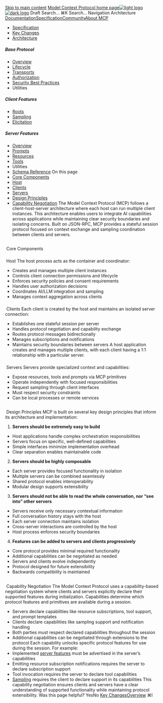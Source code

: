 [Skip to main content](#content-area)
[Model Context Protocol home page![light logo](https://mintcdn.com/mcp/4ZXF1PrDkEaJvXpn/logo/light.svg?fit=max&auto=format&n=4ZXF1PrDkEaJvXpn&q=85&s=4498cb8a57d574005f3dca62bdd49c95)![dark logo](https://mintcdn.com/mcp/4ZXF1PrDkEaJvXpn/logo/dark.svg?fit=max&auto=format&n=4ZXF1PrDkEaJvXpn&q=85&s=c0687c003f8f2cbdb24772ab4c8a522c)](/)
Draft
Search...
⌘K
Search...
Navigation
Architecture
[Documentation](/docs/getting-started/intro)[Specification](/specification/2025-06-18)[Community](/community/communication)[About MCP](/about)
 * [Specification](/specification/draft)
 * [Key Changes](/specification/draft/changelog)
 * [Architecture](/specification/draft/architecture)
##### Base Protocol
 * [Overview](/specification/draft/basic)
 * [Lifecycle](/specification/draft/basic/lifecycle)
 * [Transports](/specification/draft/basic/transports)
 * [Authorization](/specification/draft/basic/authorization)
 * [Security Best Practices](/specification/draft/basic/security_best_practices)
 * Utilities
##### Client Features
 * [Roots](/specification/draft/client/roots)
 * [Sampling](/specification/draft/client/sampling)
 * [Elicitation](/specification/draft/client/elicitation)
##### Server Features
 * [Overview](/specification/draft/server)
 * [Prompts](/specification/draft/server/prompts)
 * [Resources](/specification/draft/server/resources)
 * [Tools](/specification/draft/server/tools)
 * Utilities
 * [Schema Reference](/specification/draft/schema)
On this page
 * [Core Components](#core-components)
 * [Host](#host)
 * [Clients](#clients)
 * [Servers](#servers)
 * [Design Principles](#design-principles)
 * [Capability Negotiation](#capability-negotiation)
The Model Context Protocol (MCP) follows a client-host-server architecture where each host can run multiple client instances. This architecture enables users to integrate AI capabilities across applications while maintaining clear security boundaries and isolating concerns. Built on JSON-RPC, MCP provides a stateful session protocol focused on context exchange and sampling coordination between clients and servers.
## 
[​](#core-components)
Core Components
### 
[​](#host)
Host
The host process acts as the container and coordinator:
 * Creates and manages multiple client instances
 * Controls client connection permissions and lifecycle
 * Enforces security policies and consent requirements
 * Handles user authorization decisions
 * Coordinates AI/LLM integration and sampling
 * Manages context aggregation across clients
### 
[​](#clients)
Clients
Each client is created by the host and maintains an isolated server connection:
 * Establishes one stateful session per server
 * Handles protocol negotiation and capability exchange
 * Routes protocol messages bidirectionally
 * Manages subscriptions and notifications
 * Maintains security boundaries between servers
A host application creates and manages multiple clients, with each client having a 1:1 relationship with a particular server.
### 
[​](#servers)
Servers
Servers provide specialized context and capabilities:
 * Expose resources, tools and prompts via MCP primitives
 * Operate independently with focused responsibilities
 * Request sampling through client interfaces
 * Must respect security constraints
 * Can be local processes or remote services
## 
[​](#design-principles)
Design Principles
MCP is built on several key design principles that inform its architecture and implementation:
 1. **Servers should be extremely easy to build**
 * Host applications handle complex orchestration responsibilities
 * Servers focus on specific, well-defined capabilities
 * Simple interfaces minimize implementation overhead
 * Clear separation enables maintainable code
 2. **Servers should be highly composable**
 * Each server provides focused functionality in isolation
 * Multiple servers can be combined seamlessly
 * Shared protocol enables interoperability
 * Modular design supports extensibility
 3. **Servers should not be able to read the whole conversation, nor “see into” other servers**
 * Servers receive only necessary contextual information
 * Full conversation history stays with the host
 * Each server connection maintains isolation
 * Cross-server interactions are controlled by the host
 * Host process enforces security boundaries
 4. **Features can be added to servers and clients progressively**
 * Core protocol provides minimal required functionality
 * Additional capabilities can be negotiated as needed
 * Servers and clients evolve independently
 * Protocol designed for future extensibility
 * Backwards compatibility is maintained
## 
[​](#capability-negotiation)
Capability Negotiation
The Model Context Protocol uses a capability-based negotiation system where clients and servers explicitly declare their supported features during initialization. Capabilities determine which protocol features and primitives are available during a session.
 * Servers declare capabilities like resource subscriptions, tool support, and prompt templates
 * Clients declare capabilities like sampling support and notification handling
 * Both parties must respect declared capabilities throughout the session
 * Additional capabilities can be negotiated through extensions to the protocol
Each capability unlocks specific protocol features for use during the session. For example:
 * Implemented [server features](/specification/draft/server) must be advertised in the server’s capabilities
 * Emitting resource subscription notifications requires the server to declare subscription support
 * Tool invocation requires the server to declare tool capabilities
 * [Sampling](/specification/draft/client) requires the client to declare support in its capabilities
This capability negotiation ensures clients and servers have a clear understanding of supported functionality while maintaining protocol extensibility.
Was this page helpful?
YesNo
[Key Changes](/specification/draft/changelog)[Overview](/specification/draft/basic)
⌘I